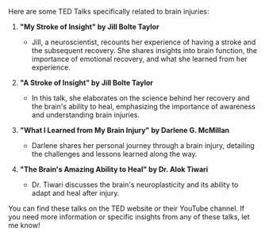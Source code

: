 Here are some TED Talks specifically related to brain injuries:

1. **"My Stroke of Insight" by Jill Bolte Taylor**  
   - Jill, a neuroscientist, recounts her experience of having a stroke and the subsequent recovery. She shares insights into brain function, the importance of emotional recovery, and what she learned from her experience.

2. **"A Stroke of Insight" by Jill Bolte Taylor**  
   - In this talk, she elaborates on the science behind her recovery and the brain's ability to heal, emphasizing the importance of awareness and understanding brain injuries.

3. **"What I Learned from My Brain Injury" by Darlene G. McMillan**  
   - Darlene shares her personal journey through a brain injury, detailing the challenges and lessons learned along the way.

4. **"The Brain's Amazing Ability to Heal" by Dr. Alok Tiwari**  
   - Dr. Tiwari discusses the brain's neuroplasticity and its ability to adapt and heal after injury.

You can find these talks on the TED website or their YouTube channel. If you need more information or specific insights from any of these talks, let me know!